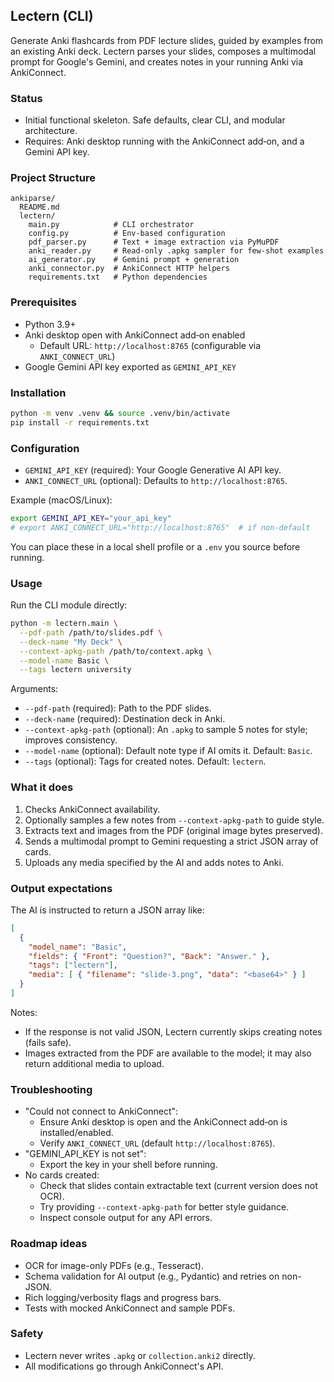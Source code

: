 ## Lectern (CLI)

Generate Anki flashcards from PDF lecture slides, guided by examples from an existing Anki deck. Lectern parses your slides, composes a multimodal prompt for Google's Gemini, and creates notes in your running Anki via AnkiConnect.

### Status
- Initial functional skeleton. Safe defaults, clear CLI, and modular architecture.
- Requires: Anki desktop running with the AnkiConnect add‑on, and a Gemini API key.

### Project Structure
```
ankiparse/
  README.md
  lectern/
    main.py            # CLI orchestrator
    config.py          # Env-based configuration
    pdf_parser.py      # Text + image extraction via PyMuPDF
    anki_reader.py     # Read-only .apkg sampler for few-shot examples
    ai_generator.py    # Gemini prompt + generation
    anki_connector.py  # AnkiConnect HTTP helpers
    requirements.txt   # Python dependencies
```

### Prerequisites
- Python 3.9+
- Anki desktop open with AnkiConnect add‑on enabled
  - Default URL: `http://localhost:8765` (configurable via `ANKI_CONNECT_URL`)
- Google Gemini API key exported as `GEMINI_API_KEY`

### Installation
```bash
python -m venv .venv && source .venv/bin/activate
pip install -r requirements.txt
```

### Configuration
- `GEMINI_API_KEY` (required): Your Google Generative AI API key.
- `ANKI_CONNECT_URL` (optional): Defaults to `http://localhost:8765`.

Example (macOS/Linux):
```bash
export GEMINI_API_KEY="your_api_key"
# export ANKI_CONNECT_URL="http://localhost:8765"  # if non-default
```

You can place these in a local shell profile or a `.env` you source before running.

### Usage
Run the CLI module directly:
```bash
python -m lectern.main \
  --pdf-path /path/to/slides.pdf \
  --deck-name "My Deck" \
  --context-apkg-path /path/to/context.apkg \
  --model-name Basic \
  --tags lectern university
```

Arguments:
- `--pdf-path` (required): Path to the PDF slides.
- `--deck-name` (required): Destination deck in Anki.
- `--context-apkg-path` (optional): An `.apkg` to sample 5 notes for style; improves consistency.
- `--model-name` (optional): Default note type if AI omits it. Default: `Basic`.
- `--tags` (optional): Tags for created notes. Default: `lectern`.

### What it does
1. Checks AnkiConnect availability.
2. Optionally samples a few notes from `--context-apkg-path` to guide style.
3. Extracts text and images from the PDF (original image bytes preserved).
4. Sends a multimodal prompt to Gemini requesting a strict JSON array of cards.
5. Uploads any media specified by the AI and adds notes to Anki.

### Output expectations
The AI is instructed to return a JSON array like:
```json
[
  {
    "model_name": "Basic",
    "fields": { "Front": "Question?", "Back": "Answer." },
    "tags": ["lectern"],
    "media": [ { "filename": "slide-3.png", "data": "<base64>" } ]
  }
]
```

Notes:
- If the response is not valid JSON, Lectern currently skips creating notes (fails safe).
- Images extracted from the PDF are available to the model; it may also return additional media to upload.

### Troubleshooting
- "Could not connect to AnkiConnect":
  - Ensure Anki desktop is open and the AnkiConnect add‑on is installed/enabled.
  - Verify `ANKI_CONNECT_URL` (default `http://localhost:8765`).
- "GEMINI_API_KEY is not set":
  - Export the key in your shell before running.
- No cards created:
  - Check that slides contain extractable text (current version does not OCR).
  - Try providing `--context-apkg-path` for better style guidance.
  - Inspect console output for any API errors.

### Roadmap ideas
- OCR for image-only PDFs (e.g., Tesseract).
- Schema validation for AI output (e.g., Pydantic) and retries on non-JSON.
- Rich logging/verbosity flags and progress bars.
- Tests with mocked AnkiConnect and sample PDFs.

### Safety
- Lectern never writes `.apkg` or `collection.anki2` directly.
- All modifications go through AnkiConnect's API.


